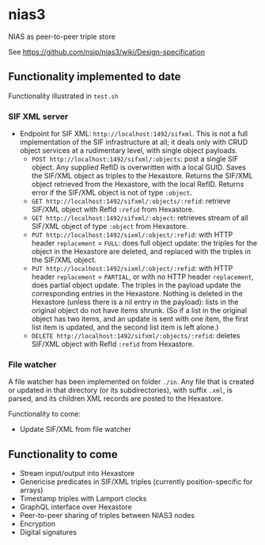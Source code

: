 # nias3
NIAS as peer-to-peer triple store

See https://github.com/nsip/nias3/wiki/Design-specification

## Functionality implemented to date

Functionality illustrated in `test.sh`

### SIF XML server

* Endpoint for SIF XML: `http://localhost:1492/sifxml`. This is not a full implementation of the SIF infrastructure at all; it deals only with CRUD object services at a rudimentary level, with single object payloads. 
  * `POST http://localhost:1492/sifxml/:objects`: post a single SIF object. Any supplied RefID is overwritten with a local GUID. Saves the SIF/XML object as triples to the Hexastore. Returns the SIF/XML object retrieved from the Hexastore, with the local RefID. Returns error if the SIF/XML object is not of type `:object`.
  * `GET http://localhost:1492/sifxml/:objects/:refid`: retrieve SIF/XML object with RefId `:refid` from Hexastore.
  * `GET http://localhost:1492/sifxml/:object`: retrieves stream of all SIF/XML object of type `:object` from Hexastore.
  * `PUT http://localhost:1492/sixml/:object/:refid`: with HTTP header `replacement` = `FULL`: does full object update: the triples for the object in the Hexastore are deleted, and replaced with the triples in the SIF/XML object.
  * `PUT http://localhost:1492/sixml/:object/:refid`: with HTTP header `replacement` = `PARTIAL`,  or with no HTTP header `replacement`, does partial object update. The triples in the payload update the corresponding entries in the Hexastore. Nothing is deleted in the Hexastore (unless there is a nil entry in the payload): lists in the original object do not have items shrunk. (So if a list in the original object has two items, and an update is sent with one item, the first list item is updated, and the second list item is left alone.)
  * `DELETE http://localhost:1492/sifxml/:objects/:refid`: deletes SIF/XML object with RefId `:refid` from Hexastore.

### File watcher

A file watcher has been implemented on folder `./in`. Any file that is created or updated in that directory (or its subdirectories), with suffix `.xml`, is parsed, and its children XML records are posted to the Hexastore.

Functionality to come:
* Update SIF/XML from file watcher


## Functionality to come

* Stream input/output into Hexastore
* Genericise predicates in SIF/XML triples (currently position-specific for arrays)
* Timestamp triples with Lamport clocks
* GraphQL interface over Hexastore
* Peer-to-peer sharing of triples between NIAS3 nodes
* Encryption
* Digital signatures
